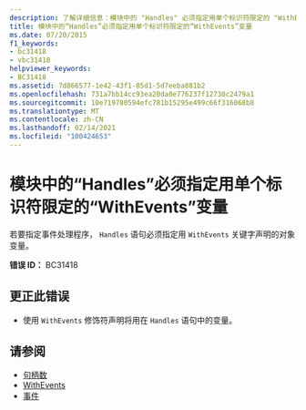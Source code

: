 ```yaml
---
description: 了解详细信息：模块中的 "Handles" 必须指定用单个标识符限定的 "WithEvents" 变量
title: 模块中的“Handles”必须指定用单个标识符限定的“WithEvents”变量
ms.date: 07/20/2015
f1_keywords:
- bc31418
- vbc31418
helpviewer_keywords:
- BC31418
ms.assetid: 7d866577-1e42-43f1-85d1-5d7eeba881b2
ms.openlocfilehash: 731a7bb14cc93ea20da0e776237f12730c2479a1
ms.sourcegitcommit: 10e719780594efc781b15295e499c66f316068b8
ms.translationtype: MT
ms.contentlocale: zh-CN
ms.lasthandoff: 02/14/2021
ms.locfileid: "100424653"
---
```

# <a name="handles-in-modules-must-specify-a-withevents-variable-qualified-with-a-single-identifier"></a>模块中的“Handles”必须指定用单个标识符限定的“WithEvents”变量

若要指定事件处理程序， `Handles` 语句必须指定用 `WithEvents` 关键字声明的对象变量。  
  
 **错误 ID：** BC31418  
  
## <a name="to-correct-this-error"></a>更正此错误  
  
- 使用 `WithEvents` 修饰符声明将用在 `Handles` 语句中的变量。  
  
## <a name="see-also"></a>请参阅

- [句柄数](../language-reference/statements/handles-clause.md)
- [WithEvents](../language-reference/modifiers/withevents.md)
- [事件](../programming-guide/language-features/events/index.md)
